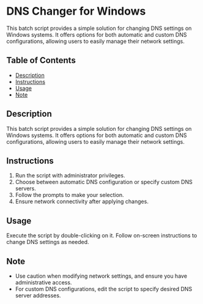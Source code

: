 # DNS Changer for Windows

This batch script provides a simple solution for changing DNS settings on Windows systems. It offers options for both automatic and custom DNS configurations, allowing users to easily manage their network settings.

## Table of Contents

- [Description](#description)
- [Instructions](#instructions)
- [Usage](#usage)
- [Note](#note)

## Description

This batch script provides a simple solution for changing DNS settings on Windows systems. It offers options for both automatic and custom DNS configurations, allowing users to easily manage their network settings.

## Instructions

1. Run the script with administrator privileges.
2. Choose between automatic DNS configuration or specify custom DNS servers.
3. Follow the prompts to make your selection.
4. Ensure network connectivity after applying changes.

## Usage

Execute the script by double-clicking on it.
Follow on-screen instructions to change DNS settings as needed.

## Note

- Use caution when modifying network settings, and ensure you have administrative access.
- For custom DNS configurations, edit the script to specify desired DNS server addresses.
